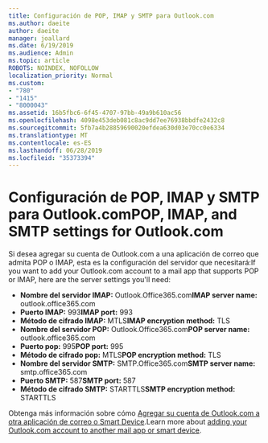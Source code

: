 ```yaml
---
title: Configuración de POP, IMAP y SMTP para Outlook.com
ms.author: daeite
author: daeite
manager: joallard
ms.date: 6/19/2019
ms.audience: Admin
ms.topic: article
ROBOTS: NOINDEX, NOFOLLOW
localization_priority: Normal
ms.custom:
- "780"
- "1415"
- "8000043"
ms.assetid: 16b5fbc6-6f45-4707-97bb-49a9b610ac56
ms.openlocfilehash: 4098e453deb081c8ac9dd7ee76938bbdfe2432c8
ms.sourcegitcommit: 5fb7a4b28859690020efdea630d03e70cc0e6334
ms.translationtype: MT
ms.contentlocale: es-ES
ms.lasthandoff: 06/28/2019
ms.locfileid: "35373394"
---
```

# <a name="pop-imap-and-smtp-settings-for-outlookcom"></a><span data-ttu-id="117af-102">Configuración de POP, IMAP y SMTP para Outlook.com</span><span class="sxs-lookup"><span data-stu-id="117af-102">POP, IMAP, and SMTP settings for Outlook.com</span></span>

<span data-ttu-id="117af-103">Si desea agregar su cuenta de Outlook.com a una aplicación de correo que admita POP o IMAP, esta es la configuración del servidor que necesitará:</span><span class="sxs-lookup"><span data-stu-id="117af-103">If you want to add your Outlook.com account to a mail app that supports POP or IMAP, here are the server settings you'll need:</span></span>
  
- <span data-ttu-id="117af-104">**Nombre del servidor IMAP:** Outlook.Office365.com</span><span class="sxs-lookup"><span data-stu-id="117af-104">**IMAP server name:** outlook.office365.com</span></span>
- <span data-ttu-id="117af-105">**Puerto IMAP:** 993</span><span class="sxs-lookup"><span data-stu-id="117af-105">**IMAP port:** 993</span></span>
- <span data-ttu-id="117af-106">**Método de cifrado IMAP:** MTLS</span><span class="sxs-lookup"><span data-stu-id="117af-106">**IMAP encryption method:** TLS</span></span>
- <span data-ttu-id="117af-107">**Nombre del servidor POP:** Outlook.Office365.com</span><span class="sxs-lookup"><span data-stu-id="117af-107">**POP server name:** outlook.office365.com</span></span>  
- <span data-ttu-id="117af-108">**Puerto pop:** 995</span><span class="sxs-lookup"><span data-stu-id="117af-108">**POP port:** 995</span></span>  
- <span data-ttu-id="117af-109">**Método de cifrado pop:** MTLS</span><span class="sxs-lookup"><span data-stu-id="117af-109">**POP encryption method:** TLS</span></span>  
- <span data-ttu-id="117af-110">**Nombre del servidor SMTP:** SMTP.Office365.com</span><span class="sxs-lookup"><span data-stu-id="117af-110">**SMTP server name:** smtp.office365.com</span></span>
- <span data-ttu-id="117af-111">**Puerto SMTP:** 587</span><span class="sxs-lookup"><span data-stu-id="117af-111">**SMTP port:** 587</span></span>
- <span data-ttu-id="117af-112">**Método de cifrado SMTP:** STARTTLS</span><span class="sxs-lookup"><span data-stu-id="117af-112">**SMTP encryption method:** STARTTLS</span></span>

<span data-ttu-id="117af-113">Obtenga más información sobre cómo [Agregar su cuenta de Outlook.com a otra aplicación de correo o Smart Device](https://support.office.com/article/73f3b178-0009-41ae-aab1-87b80fa94970).</span><span class="sxs-lookup"><span data-stu-id="117af-113">Learn more about [adding your Outlook.com account to another mail app or smart device](https://support.office.com/article/73f3b178-0009-41ae-aab1-87b80fa94970).</span></span>